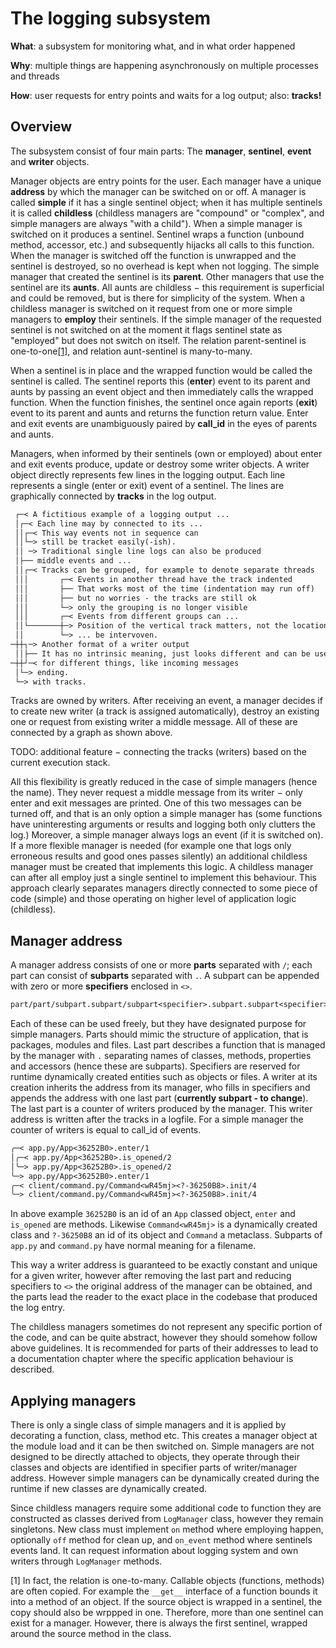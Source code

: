 The logging subsystem
=====================

**What**: a subsystem for monitoring what, and in what order happened

**Why**: multiple things are happening asynchronously on multiple processes and
threads

**How**: user requests for entry points and waits for a log output; also:
**tracks!**

Overview
--------

The subsystem consist of four main parts: The **manager**, **sentinel**,
**event** and **writer** objects.

Manager objects are entry points for the user. Each manager have a unique
**address** by which the manager can be switched on or off. A manager is called
**simple** if it has a single sentinel object; when it has multiple sentinels
it is called **childless** (childless managers are "compound" or "complex", and
simple managers are always "with a child"). When a simple manager is switched
on it produces a sentinel. Sentinel wraps a function (unbound method, accessor,
etc.) and subsequently hijacks all calls to this function. When the manager is
switched off the function is unwrapped and the sentinel is destroyed, so no
overhead is kept when not logging. The simple manager that created the sentinel
is its **parent**. Other managers that use the sentinel are its **aunts**. All
aunts are childless − this requirement is superficial and could be removed, but
is there for simplicity of the system. When a childless manager is switched on
it request from one or more simple managers to **employ** their sentinels. If
the simple manager of the requested sentinel is not switched on at the moment
it flags sentinel state as "employed" but does not switch on itself. The
relation parent-sentinel is one-to-one[[1]](#many-sentinels), and relation
aunt-sentinel is many-to-many.

When a sentinel is in place and the wrapped function would be called the
sentinel is called. The sentinel reports this (**enter**) event to its parent
and aunts by passing an event object and then immediately calls the wrapped
function. When the function finishes, the sentinel once again reports
(**exit**) event to its parent and aunts and returns the function return value.
Enter and exit events are unambiguously paired by **call_id** in the eyes of
parents and aunts.

Managers, when informed by their sentinels (own or employed) about enter and
exit events produce, update or destroy some writer objects. A writer object
directly represents few lines in the logging output. Each line represents a
single (enter or exit) event of a sentinel. The lines are graphically connected
by **tracks** in the log output.

```txt
 ┌─< A fictitious example of a logging output ...
 │┌─< Each line may by connected to its ...
 ││┌─< This way events not in sequence can
 ││└─> still be tracket easily(-ish).
 ││ ─> Traditional single line logs can also be produced
 │├── middle events and ...
 ││┌─< Tracks can be grouped, for example to denote separate threads
 │││       ┌─< Events in another thread have the track indented
 │││       ├── That works most of the time (indentation may run off)
 │││       ├── but no worries - the tracks are still ok
 │││       └─> only the grouping is no longer visible
 │││       ┌─< Events from different groups can ...
 ││└───────┼─> Position of the vertical track matters, not the location of the message
 ││        └─> ... be intervoven.
─┼┼┐─> Another format of a writer output
 ││├── It has no intrinsic meaning, just looks different and can be used
─┼┼┘─< for different things, like incoming messages
 │└─> ending.
 └─> with tracks.
```

Tracks are owned by writers. After receiving an event, a manager decides if to
create new writer (a track is assigned automatically), destroy an existing one
or request from existing writer a middle message. All of these are connected by
a graph as shown above.

TODO: additional feature − connecting the tracks (writers) based on the current
execution stack.

All this flexibility is greatly reduced in the case of simple managers (hence
the name). They never request a middle message from its writer − only enter and
exit messages are printed. One of this two messages can be turned off, and that
is an only option a simple manager has (some functions have uninteresting
arguments or results and logging both only clutters the log.) Moreover, a
simple manager always logs an event (if it is switched on). If a more flexible
manager is needed (for example one that logs only erroneous results and good
ones passes silently) an additional childless manager must be created that
implements this logic. A childless manager can after all employ just a single
sentinel to implement this behaviour. This approach clearly separates managers
directly connected to some piece of code (simple) and those operating on higher
level of application logic (childless).

Manager address
---------------

A manager address consists of one or more **parts** separated with `/`; each
part can consist of **subparts** separated with `.`. A subpart can be appended
with zero or more **specifiers** enclosed in `<>`.

```txt
part/part/subpart.subpart/subpart<specifier>.subpart.subpart<specifier><specifier>
```

Each of these can be used freely, but they have designated purpose for simple
managers. Parts should mimic the structure of application, that is packages,
modules and files. Last part describes a function that is managed by the
manager with `.` separating names of classes, methods, properties and accessors
(hence these are subparts). Specifiers are reserved for runtime dynamically
created entities such as objects or files. A writer at its creation inherits
the address from its manager, who fills in specifiers and appends the address
with one last part (**currently subpart - to change**). The last part is a
counter of writers produced by the manager. This writer address is written
after the tracks in a logfile. For a simple manager the counter of writers is
equal to call_id of events.

```txt
╭─< app.py/App<36252B0>.enter/1
│╭─< app.py/App<36252B0>.is_opened/2
│╰─> app.py/App<36252B0>.is_opened/2
╰─> app.py/App<36252B0>.enter/1
╭─< client/command.py/Command<wR45mj><?-36250B8>.init/4
╰─> client/command.py/Command<wR45mj><?-36250B8>.init/4
```

In above example `36252B0` is an id of an `App` classed object, `enter` and
`is_opened` are methods. Likewise `Command<wR45mj>` is a dynamically created
class and `?-36250B8` an id of its object and `Command` a metaclass. Subparts
of `app.py` and `command.py` have normal meaning for a filename.

This way a writer address is guaranteed to be exactly constant and unique for a
given writer, however after removing the last part and reducing specifiers to
`<>` the original address of the manager can be obtained, and the parts lead
the reader to the exact place in the codebase that produced the log entry.

The childless managers sometimes do not represent any specific portion of the
code, and can be quite abstract, however they should somehow follow above
guidelines. It is recommended for parts of their addresses to lead to a
documentation chapter where the specific application behaviour is described.

Applying managers
-----------------

There is only a single class of simple managers and it is applied by decorating
a function, class, method etc. This creates a manager object at the module load
and it can be then switched on. Simple managers are not designed to be directly
attached to objects, they operate through their classes and objects are
identified in specifier parts of writer/manager address. However simple
managers can be dynamically created during the runtime if new classes are
dynamically created.

Since childless managers require some additional code to function they are
constructed as classes derived from `LogManager` class, however they remain
singletons. New class must implement `on` method where employing happen,
optionally `off` method for clean up, and `on_event` method where sentinels
events land. It can request information about logging system and own writers
through `LogManager` methods.

<a name="many-sentinels">[1]</a> In fact, the relation is one-to-many. Callable
objects (functions, methods) are often copied. For example the `__get__`
interface of a function bounds it into a method of an object. If the source
object is wrapped in a sentinel, the copy should also be wrppped in one.
Therefore, more than one sentinel can exist for a manager. However, there is
always the first sentinel, wrapped around the source method in the class.

